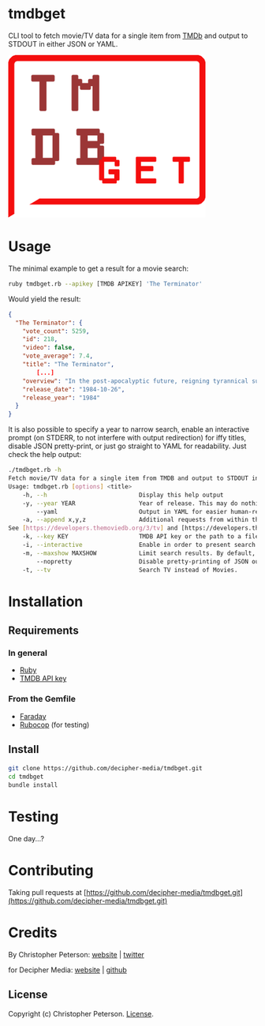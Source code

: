 tmdbget
=======

CLI tool to fetch movie/TV data for a single item from [TMDb](https://www.themoviedb.org/) and output to STDOUT in either JSON or YAML.

<img src="logo.png" width="400">

# Usage

The minimal example to get a result for a movie search:

```sh
ruby tmdbget.rb --apikey [TMDB APIKEY] 'The Terminator'
```

Would yield the result:
```json
{
  "The Terminator": {
    "vote_count": 5259,
    "id": 218,
    "video": false,
    "vote_average": 7.4,
    "title": "The Terminator",
		[...]
    "overview": "In the post-apocalyptic future, reigning tyrannical supercomputers teleport a cyborg assassin known as the \"Terminator\" back to 1984 to kill Sarah Connor, whose unborn son is destined to lead insurgents against 21st century mechanical hegemony. Meanwhile, the human-resistance movement dispatches a lone warrior to safeguard Sarah. Can he stop the virtually indestructible killing machine?",
    "release_date": "1984-10-26",
    "release_year": "1984"
  }
}
```

It is also possible to specify a year to narrow search, enable an interactive prompt (on STDERR, to not interfere with output redirection) for iffy titles, disable JSON pretty-print, or just go straight to YAML for readability. Just check the help output:

```sh
./tmdbget.rb -h
Fetch movie/TV data for a single item from TMDB and output to STDOUT in either JSON or YAML.
Usage: tmdbget.rb [options] <title>
    -h, --h                          Display this help output
    -y, --year YEAR                  Year of release. This may do nothing for TV search.
        --yaml                       Output in YAML for easier human-reading.
    -a, --append x,y,z               Additional requests from within the same namespace (like credits, images, recommendations) to deliver along with the results. 
See [https://developers.themoviedb.org/3/tv] and [https://developers.themoviedb.org/3/movies for a detailed list of options, or just specify "all".
    -k, --key KEY                    TMDB API key or the path to a file containing such a key.
    -i, --interactive                Enable in order to present search results for selection on STDERR, eventually printing the final selection to STDOUT.
    -m, --maxshow MAXSHOW            Limit search results. By default, returns all.
        --nopretty                   Disable pretty-printing of JSON output.
    -t, --tv                         Search TV instead of Movies.

```

# Installation

## Requirements

### In general

* [Ruby](https://www.ruby-lang.org/en/documentation/installation/)
* [TMDB API key](https://www.themoviedb.org/documentation/api)

### From the Gemfile

* [Faraday](https://github.com/lostisland/faraday)
* [Rubocop](https://github.com/bbatsov/rubocop) (for testing)

## Install

```sh
git clone https://github.com/decipher-media/tmdbget.git
cd tmdbget
bundle install
```

# Testing

One day...?

# Contributing

Taking pull requests at [https://github.com/decipher-media/tmdbget.git](https://github.com/decipher-media/tmdbget.git)

# Credits

By Christopher Peterson: [website](https://chrispeterson.info) | [twitter](https://www.twitter.com/cspete)

for Decipher Media: [website](https://deciphermedia.tv) | [github](https://github.com/decipher-media)

License
-------

Copyright (c) Christopher Peterson. [License](LICENSE).

